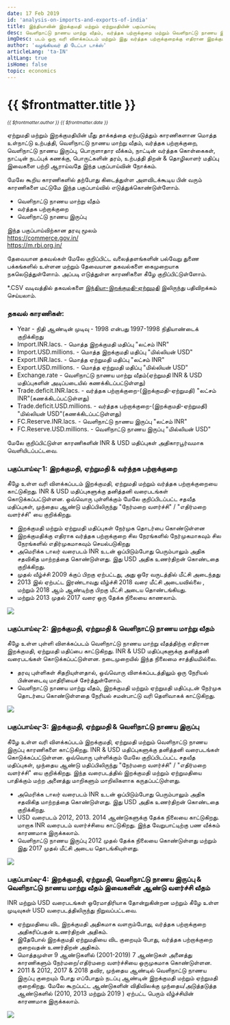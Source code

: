 ```yaml
---
date: 17 Feb 2019
id: 'analysis-on-imports-and-exports-of-india'
title: இந்தியாவின் இறக்குமதி மற்றும் ஏற்றுமதியின் பகுப்பாய்வு
desc: வெளிநாட்டு நாணய மாற்று வீதம், வர்த்தக பற்றாக்குறை மற்றும் வெளிநாட்டு நாணய இருப்புக்கு எதிரான இறக்குமதி மற்றும் ஏற்றுமதி பகுப்பாய்வு
imgDesc: படம் ஒரு வரி விளக்கப்படம் மற்றும் இது வர்த்தக பற்றாக்குறைக்கு எதிரான இறக்குமதி ஏற்றுமதி பகுப்பாய்வைக் காட்டுகிறது
author: 'வழங்கியவர் தி டேட்டா டாக்ஸ்'
articleLang: 'ta-IN'
altLang: true
isHome: false
topic: economics
---
```


<altLang />

# {{ $frontmatter.title }}
<i style="font-size: 0.75em;"> {{ $frontmatter.author }} {{ $frontmatter.date }} </i>

ஏற்றுமதி மற்றும் இறக்குமதியின் மீது தாக்கத்தை ஏற்படுத்தும் காரணிகளான மொத்த உள்நாட்டு உற்பத்தி, வெளிநாட்டு நாணய மாற்று வீதம், வர்த்தக பற்றாக்குறை, வெளிநாட்டு நாணய இருப்பு, பொருளாதார வீக்கம், நாட்டின் வர்த்தக கொள்கைகள், நாட்டின் நடப்புக் கணக்கு, பொருட்களின் தரம், உற்பத்தி திறன் & தொழிலாளர் மதிப்பு இவைகளை பற்றி ஆராய்வதே இந்த பகுப்பாய்வின் நோக்கம்.

மேலே கூறிய காரணிகளில் தற்போது கிடைத்துள்ள அளவிடக்கூடிய  பின் வரும் காரணிகளை மட்டுமே இந்த பகுப்பாய்வில்  எடுத்துக்கொண்டுள்ளோம்.

- வெளிநாட்டு நாணய மாற்று வீதம்
- வர்த்தக பற்றாக்குறை
- வெளிநாட்டு நாணய இருப்பு

இந்த பகுப்பாய்விற்கான தரவு மூலம்\
<https://commerce.gov.in/>\
<https://m.rbi.org.in/>

தேவையான தகவல்கள் மேலே குறிப்பிட்ட வலைத்தளங்களின் பல்வேறு துணை பக்கங்களில் உள்ளன மற்றும் தேவையான தகவல்களை கைமுறையாக நகலெடுத்துள்ளோம். அப்படி எடுத்துள்ள காரணிகளை கீழே குறிப்பிட்டுள்ளோம். 

\*.CSV வடிவத்தில் தகவல்களை [இந்தியா-இறக்குமதி-ஏற்றுமதி](http://thedatatalks.in/datas/economics/import_export.csv) இலிருந்து பதிவிறக்கம் செய்யலாம்.

### தகவல் காரணிகள்:

-   Year - நிதி ஆண்டின் முடிவு - 1998 என்பது 1997-1998 நிதியாண்டைக் குறிக்கிறது
-   Import.INR.lacs. - மொத்த இறக்குமதி மதிப்பு "லட்சம் INR"
-   Import.USD.millions. - மொத்த இறக்குமதி மதிப்பு "மில்லியன் USD"
-   Export.INR.lacs. - மொத்த ஏற்றுமதி மதிப்பு "லட்சம் INR"
-   Export.USD.millions. - மொத்த ஏற்றுமதி மதிப்பு "மில்லியன் USD"
-   Exchange.rate - வெளிநாட்டு நாணய மாற்று வீதம்(ஏற்றுமதி INR & USD மதிப்புகளின் அடிப்படையில் கணக்கிடப்பட்டுள்ளது)
-   Trade.deficit.INR.lacs. - வர்த்தக பற்றாக்குறை-(இறக்குமதி-ஏற்றுமதி) "லட்சம் INR"(கணக்கிடப்பட்டுள்ளது)
-   Trade.deficit.USD.millions. - வர்த்தக பற்றாக்குறை-(இறக்குமதி-ஏற்றுமதி) "மில்லியன் USD"(கணக்கிடப்பட்டுள்ளது)
-   FC.Reserve.INR.lacs. - வெளிநாட்டு நாணய இருப்பு "லட்சம் INR"
-   FC.Reserve.USD.millions. - வெளிநாட்டு நாணய இருப்பு "மில்லியன் USD"

மேலே குறிப்பிட்டுள்ள காரணிகளின் INR & USD மதிப்புகள் அதிகாரபூர்வமாக வெளியிடப்பட்டவை.

### பகுப்பாய்வு-1: இறக்குமதி, ஏற்றுமதி & வர்த்தக பற்றாக்குறை

கீழே உள்ள வரி விளக்கப்படம் இறக்குமதி, ஏற்றுமதி மற்றும் வர்த்தக பற்றாக்குறையை காட்டுகிறது. INR & USD மதிப்புகளுக்கு தனித்தனி வரைபடங்கள் கொடுக்கப்பட்டுள்ளன. ஒவ்வொரு புள்ளிக்கும் மேலே குறிப்பிடப்பட்ட சதவீத மதிப்புகள், முந்தைய ஆண்டு மதிப்பிலிருந்து  "நேர்மறை வளர்ச்சி" / "எதிர்மறை வளர்ச்சி" யை குறிக்கிறது.

- இறக்குமதி மற்றும் ஏற்றுமதி மதிப்புகள் நேர்முக தொடர்பை கொண்டுள்ளன
- இறக்குமதிக்கு எதிராக வர்த்தக பற்றாக்குறை சில நேரங்களில் நேர்முகமாகவும் சில நேரங்களில் எதிர்முகமாகவும் செயல்படுகிறது  
- அமெரிக்க டாலர்  வரைபடம்  INR உடன் ஒப்பிடும்போது பெரும்பாலும் அதிக 
சதவிகித மாற்றத்தை கொண்டுள்ளது. இது USD அதிக உணர்திறன் கொண்டதை குறிக்கிறது.  
- முதல் வீழ்ச்சி 2009 க்குப் பிறகு ஏற்பட்டது, அது ஒரே வருடத்தில் மீட்சி அடைந்தது  
- 2013 இல்  ஏற்பட்ட இரண்டாவது வீழ்ச்சி 2018 வரை மீட்சி அடையவில்லை , மற்றும் 2018 ஆம் ஆண்டிற்கு பிறகு மீட்சி அடைய தொண்டங்கியது.  
- மற்றும் 2013  முதல் 2017 வரை ஒரு தேக்க நிலையை காணலாம்.  

![](/img/economics/import-export-analysis/figure-markdown/img1.png)

### பகுப்பாய்வு-2: இறக்குமதி, ஏற்றுமதி & வெளிநாட்டு நாணய மாற்று வீதம்

கீழே உள்ள புள்ளி விளக்கப்படம் வெளிநாட்டு நாணய மாற்று வீதத்திற்கு எதிரான இறக்குமதி, ஏற்றுமதி மதிப்பை காட்டுகிறது. INR & USD மதிப்புகளுக்கு தனித்தனி வரைபடங்கள் கொடுக்கப்பட்டுள்ளன. நடைமுறையில் இந்த நிலைமை சாத்தியமில்லை.

- தரவு புள்ளிகள் சிதறியுள்ளதால், ஒவ்வொரு விளக்கப்படத்திலும் ஒரு நேரியல் பின்னடைவு மாதிரியைச் சேர்த்துள்ளோம்.  
- வெளிநாட்டு நாணய மாற்று வீதம், இறக்குமதி மற்றும் ஏற்றுமதி மதிப்புடன் நேர்முக தொடர்பை கொண்டுள்ளதை நேரியல் சமன்பாட்டு வரி தெளிவாகக் காட்டுகிறது.

![](/img/economics/import-export-analysis/figure-markdown/img2.png)


### பகுப்பாய்வு-3: இறக்குமதி, ஏற்றுமதி & வெளிநாட்டு நாணய இருப்பு

கீழே உள்ள வரி விளக்கப்படம் இறக்குமதி, ஏற்றுமதி மற்றும் வெளிநாட்டு நாணய இருப்பு காரணிகளை காட்டுகிறது. INR & USD மதிப்புகளுக்கு தனித்தனி வரைபடங்கள் கொடுக்கப்பட்டுள்ளன. ஒவ்வொரு புள்ளிக்கும் மேலே குறிப்பிடப்பட்ட சதவீத மதிப்புகள், முந்தைய ஆண்டு மதிப்பிலிருந்து  "நேர்மறை வளர்ச்சி" / "எதிர்மறை வளர்ச்சி" யை குறிக்கிறது. இந்த வரைபடத்தில் இறக்குமதி மற்றும் ஏற்றுமதியை பாதிக்கும் மற்ற அனைத்து மாறிகளும் மாறிலிகளாக கருதப்பட்டுள்ளது.

- அமெரிக்க டாலர்  வரைபடம்  INR உடன் ஒப்பிடும்போது  பெரும்பாலும் அதிக 
சதவிகித மாற்றத்தை கொண்டுள்ளது. இது USD அதிக உணர்திறன் கொண்டதை குறிக்கிறது.
- USD வரைபடம் 2012, 2013. 2014 ஆண்டுகளுக்கு தேக்க நிலையை காட்டுகிறது. மாறாக INR வரைபடம் வளர்ச்சியை காட்டுகிறது. இந்த வேறுபாட்டிற்கு பண வீக்கம் காரணமாக இருக்கலாம்.
- வெளிநாட்டு நாணய இருப்பு 2012 முதல் தேக்க நிலையை கொண்டுள்ளது மற்றும் இது 2017 முதல் மீட்சி அடைய தொடங்கியுள்ளது.

![](/img/economics/import-export-analysis/figure-markdown/img3.png)

### பகுப்பாய்வு-4: இறக்குமதி, ஏற்றுமதி, வெளிநாட்டு நாணய இருப்பு & வெளிநாட்டு நாணய மாற்று வீதம் இவைகளின் ஆண்டு வளர்ச்சி வீதம்

INR மற்றும் USD வரைபடங்கள் ஒரேமாதிரியாக தோன்றுகின்றன மற்றும் கீழே உள்ள முடிவுகள் USD வரைபடத்திலிருந்து நிறுவப்பட்டவை.

- ஏற்றுமதியை விட இறக்குமதி அதிகமாக வளரும்போது, வர்த்தக பற்றாக்குறை அதிகரிப்பதன் உணர்திறன் அதிகம்.
- இதேபோல் இறக்குமதி ஏற்றுமதியை விட குறையும் போது, வர்த்தக பற்றாக்குறை குறைவதன் உணர்திறன் அதிகம்.
- மொத்தமுள்ள 9 ஆண்டுகளில் (2001-2019) 7 ஆண்டுகள்  அனைத்து காரணிகளும் நேர்மறை/எதிர்மறை வளர்ச்சியை ஒருமுகமாக கொண்டுள்ளன.
- 2011 & 2012, 2017 & 2018 தவிர, முந்தைய ஆண்டில் வெளிநாட்டு நாணய இருப்பு குறையும் போது எப்போதும் நடப்பு ஆண்டின் இறக்குமதி மற்றும் ஏற்றுமதி குறைகிறது. மேலே கூறப்பட்ட ஆண்டுகளின் விதிவிலக்கு முந்தைய/அடுத்தடுத்த ஆண்டுகளில் (2010, 2013 மற்றும் 2019 ) ஏற்பட்ட பெரும் வீழ்ச்சியின் காரணமாக இருக்கலாம்.

![](/img/economics/import-export-analysis/figure-markdown/img4.png)